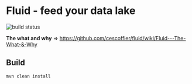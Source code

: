 # Fluid - feed your data lake

![build status](https://travis-ci.org/cescoffier/fluid.svg?branch=master)

**The what and why** => https://github.com/cescoffier/fluid/wiki/Fluid---The-What-&-Why

## Build

```bash
mvn clean install
```

